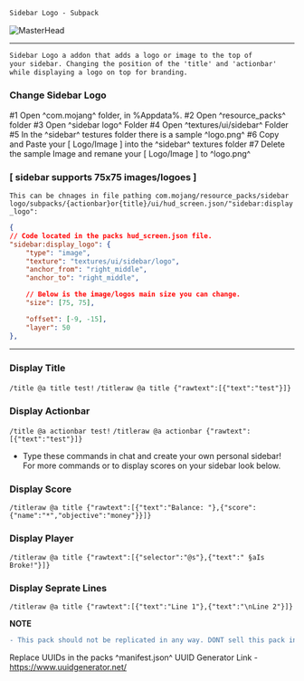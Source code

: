```diff
Sidebar Logo - Subpack
```
![MasterHead](https://media.discordapp.net/attachments/1050591171921072130/1051979700660076655/banner.png?width=1011&height=569)
--- ---
```diff
Sidebar Logo a addon that adds a logo or image to the top of
your sidebar. Changing the position of the 'title' and 'actionbar'
while displaying a logo on top for branding.
```

### Change Sidebar Logo
#1 Open ^com.mojang^ folder, in %Appdata%.
#2 Open ^resource_packs^ folder
#3 Open ^sidebar logo^ Folder
#4 Open ^textures/ui/sidebar^ Folder
#5 In the ^sidebar^ testures folder there is a sample ^logo.png^ 
#6 Copy and Paste your [ Logo/Image ] into the ^sidebar^ textures folder
#7 Delete the sample Image and remane your [ Logo/Image ] to ^logo.png^

### [ sidebar supports 75x75 images/logoes ]
`This can be chnages in file pathing com.mojang/resource_packs/sidebar logo/subpacks/{actionbar}or{title}/ui/hud_screen.json/"sidebar:display_logo":` 
```json
{
// Code located in the packs hud_screen.json file.
"sidebar:display_logo": {
    "type": "image",
    "texture": "textures/ui/sidebar/logo",
    "anchor_from": "right_middle",
    "anchor_to": "right_middle",

    // Below is the image/logos main size you can change. 
    "size": [75, 75],

    "offset": [-9, -15],
    "layer": 50
},
```
--- ---
### Display Title
`/title @a title test!`
`/titleraw @a title {"rawtext":[{"text":"test"}]}`

### Display Actionbar
`/title @a actionbar test!`
`/titleraw @a actionbar {"rawtext":[{"text":"test"}]}`

+ Type these commands in chat and create your own personal sidebar!
For more commands or to display scores on your sidebar look below.

### Display Score 
`/titleraw @a title {"rawtext":[{"text":"Balance: "},{"score":{"name":"*","objective":"money"}}]}`

### Display Player 
`/titleraw @a title {"rawtext":[{"selector":"@s"},{"text":" §aIs Broke!"}]}`

### Display Seprate Lines
`/titleraw @a title {"rawtext":[{"text":"Line 1"},{"text":"\nLine 2"}]}`

**NOTE** 

```diff 
- This pack should not be replicated in any way. DONT sell this pack in any way. This debug ui addon can be added to your own pack. Make sure to add credit in the files or in your world! -
```
Replace UUIDs in the packs ^manifest.json^ UUID Generator Link - https://www.uuidgenerator.net/
